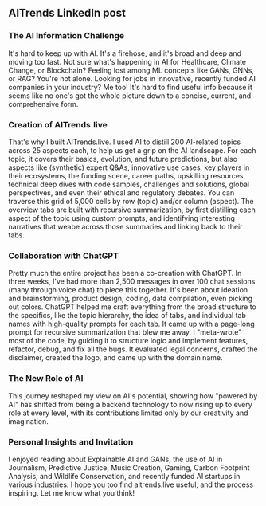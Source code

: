 ## AITrends LinkedIn post

### The AI Information Challenge

It's hard to keep up with AI. It's a firehose, and it's broad and deep and moving too fast. Not sure what's happening in AI for Healthcare, Climate Change, or Blockchain? Feeling lost among ML concepts like GANs, GNNs, or RAG? You're not alone. Looking for jobs in innovative, recently funded AI companies in your industry? Me too! It's hard to find useful info because it seems like no one's got the whole picture down to a concise, current, and comprehensive form.

### Creation of AITrends.live

That's why I built AITrends.live. I used AI to distill 200 AI-related topics across 25 aspects each, to help us get a grip on the AI landscape. For each topic, it covers their basics, evolution, and future predictions, but also aspects like (synthetic) expert Q&As, innovative use cases, key players in their ecosystems, the funding scene, career paths, upskilling resources, technical deep dives with code samples, challenges and solutions, global perspectives, and even their ethical and regulatory debates. You can traverse this grid of 5,000 cells by row (topic) and/or column (aspect). The overview tabs are built with recursive summarization, by first distilling each aspect of the topic using custom prompts, and identifying interesting narratives that weabe across those summaries and linking back to their tabs.

### Collaboration with ChatGPT

Pretty much the entire project has been a co-creation with ChatGPT. In three weeks, I've had more than 2,500 messages in over 100 chat sessions (many through voice chat) to piece this together. It's been about ideation and brainstorming, product design, coding, data compilation, even picking out colors. ChatGPT helped me craft everything from the broad structure to the specifics, like the topic hierarchy, the idea of tabs, and individual tab names with high-quality prompts for each tab. It came up with a page-long prompt for recursive summarization that blew me away. I "meta-wrote" most of the code, by guiding it to structure logic and implement features, refactor, debug, and fix all the bugs. It evaluated legal concerns, drafted the disclaimer, created the logo, and came up with the domain name.

### The New Role of AI

This journey reshaped my view on AI's potential, showing how "powered by AI" has shifted from being a backend technology to now rising up to every role at every level, with its contributions limited only by our creativity and imagination.

### Personal Insights and Invitation

I enjoyed reading about Explainable AI and GANs, the use of AI in Journalism, Predictive Justice, Music Creation, Gaming, Carbon Footprint Analysis, and Wildlife Conservation, and recently funded AI startups in various industries. I hope you too find aitrends.live useful, and the process inspiring. Let me know what you think!
